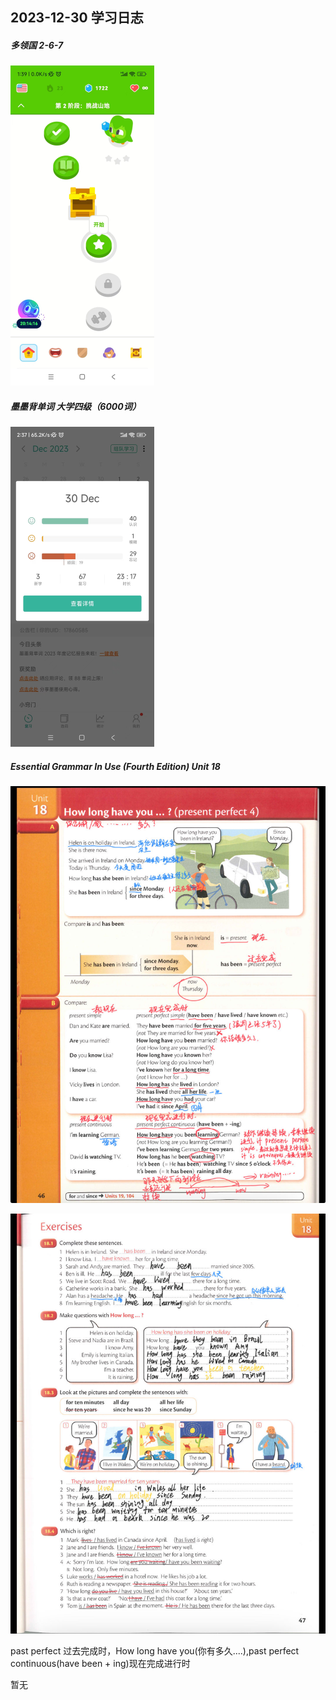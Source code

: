 ## 2023-12-30 学习日志

##### 多领国 2-6-7

<img src="../../2023/img/image-20231231013956963.png" alt="image-20231231013956963" style="zoom:50%;" />

##### 墨墨背单词 大学四级（6000词）

<img src="../../2023/img/image-20240101013206300.png" alt="image-20240101013206300" style="zoom:50%;" />

##### Essential Grammar In Use (Fourth Edition)  Unit 18

![image-20240101013524113](../../2023/img/image-20240101013524113.png)

![image-20240101013536537](../../2023/img/image-20240101013536537.png)

past perfect 过去完成时，How long have you(你有多久....),past perfect continuous(have been + ing)现在完成进行时

暂无

